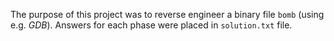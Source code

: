 The purpose of this project was to reverse engineer a binary file ```bomb``` (using e.g. *GDB*). Answers for each phase were placed in ```solution.txt``` file.
